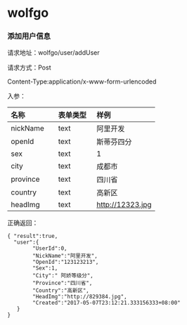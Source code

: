 # wolfgo 

### 添加用户信息 

请求地址：wolfgo/user/addUser

请求方式：Post

Content-Type:application/x-www-form-urlencoded

入参：
 
| 名称             | 表单类型        | 样例               |
| :--------------- | :--------------| :------------      |
| nickName         | text           | 阿里开发            |
| openId           | text           | 斯蒂芬四分          |
| sex              | text           | 1                  |
| city             | text           | 成都市             |
| province         | text           | 四川省             |
| country          | text           | 高新区             |
| headImg          | text           | http://12323.jpg   |

正确返回：

```
{ "result":true,
  "user":{
        "UserId":0,
        "NickName":"阿里开发",
        "OpenId":"123123213",
        "Sex":1,
        "City":" 阿娇等级分",
        "Province":"四川省",
        "Country":"高新区",
        "HeadImg":"http://829384.jpg",
        "Created":"2017-05-07T23:12:21.333156333+08:00"
   }
}
```


